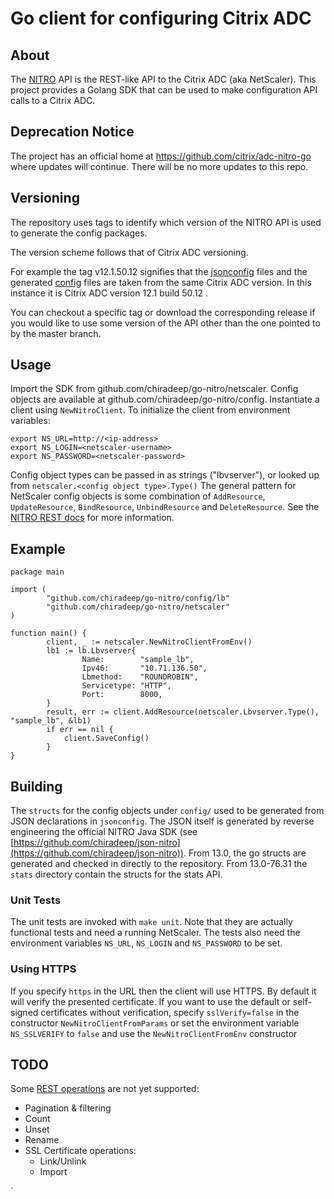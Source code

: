 # Go client for configuring Citrix ADC

## About
The [NITRO](https://developer-docs.citrix.com/projects/citrix-adc-nitro-api-reference/en/12.1/) API is the REST-like API to the Citrix ADC (aka NetScaler). This project provides a Golang SDK that can be used to make configuration API calls to a Citrix ADC.

## Deprecation Notice
The project has an official home at https://github.com/citrix/adc-nitro-go where updates will continue.
There will be no more updates to this repo.

## Versioning

The repository uses tags to identify which version of the NITRO API is used to generate the config packages.

The version scheme follows that of Citrix ADC versioning.

For example the tag v12.1.50.12 signifies that the [jsonconfig](./jsonconfig) files and the generated [config](./config) files
are taken from the same Citrix ADC version. In this instance it is Citrix ADC version 12.1 build 50.12 .

You can checkout a specific tag or download the corresponding release if you would like to use some 
version of the API other than the one pointed to by the master branch.

## Usage
Import the SDK from github.com/chiradeep/go-nitro/netscaler. Config objects are available at github.com/chiradeep/go-nitro/config.
Instantiate a client using `NewNitroClient`. To initialize the client from environment variables:

```
export NS_URL=http://<ip-address>
export NS_LOGIN=<netscaler-username>
export NS_PASSWORD=<netscaler-password>
```

Config object types can be passed in as strings ("lbvserver"), or looked up from `netscaler.<config object type>.Type()`
The general pattern for NetScaler config objects is some combination of  `AddResource`, `UpdateResource`, `BindResource`, `UnbindResource` and `DeleteResource`. See the [NITRO REST docs](https://docs.citrix.com/en-us/netscaler/11-1/nitro-api/nitro-rest/nitro-rest-general.html) for more information.

## Example

```
package main

import (
        "github.com/chiradeep/go-nitro/config/lb"
        "github.com/chiradeep/go-nitro/netscaler"
)

function main() {
        client, _ := netscaler.NewNitroClientFromEnv()
        lb1 := lb.Lbvserver{
                Name:        "sample_lb",
                Ipv46:       "10.71.136.50",
                Lbmethod:    "ROUNDROBIN",
                Servicetype: "HTTP",
                Port:        8000,
        }
        result, err := client.AddResource(netscaler.Lbvserver.Type(), "sample_lb", &lb1)
        if err == nil {
            client.SaveConfig()
        }
}

```

## Building
The `structs` for the config objects under `config/` used to be generated from JSON declarations in `jsonconfig`. The JSON itself is generated by reverse engineering the official NITRO Java SDK (see [https://github.com/chiradeep/json-nitro](https://github.com/chiradeep/json-nitro)).  From 13.0, the go structs are generated and checked in directly to the repository. From 13.0-76.31 the `stats` directory contain the structs for the stats API.

### Unit Tests
The unit tests are invoked with `make unit`. Note that they are actually functional tests and need a running NetScaler. The tests also need the environment variables `NS_URL`, `NS_LOGIN` and `NS_PASSWORD` to be set.

### Using HTTPS
If you specify `https` in the URL then the client will use HTTPS. By default it will verify the presented certificate. If you want to use the default or self-signed certificates without verification, specify `sslVerify=false` in the constructor `NewNitroClientFromParams` or set the environment variable `NS_SSLVERIFY` to `false` and use the `NewNitroClientFromEnv` constructor

## TODO
Some [REST operations](https://developer-docs.citrix.com/projects/netscaler-nitro-api/en/12.0/performing-netscaler-resource-operations/) are not yet supported:

* Pagination & filtering
* Count 
* Unset
* Rename
* SSL Certificate operations:
  * Link/Unlink
  * Import 

`
